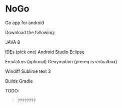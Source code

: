 # NoGo
Go app for android

Download the following:

JAVA 8

IDEs (pick one)
Android Studio
Eclipse

Emulators (optional)
Genymotion (prereq is virtualbox)

Windiff
Sublime text 3

Builds
Gradle

TODO:
>????????